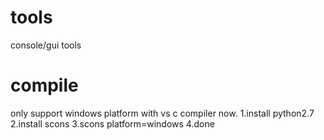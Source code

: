 # tools
console/gui tools

# compile
only support windows platform with vs c compiler now.
1.install python2.7
2.install scons
3.scons platform=windows
4.done
